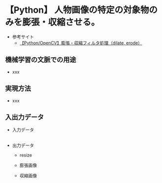 # 【Python】 人物画像の特定の対象物のみを膨張・収縮させる。

- 参考サイト
    - [【Python/OpenCV】膨張・収縮フィルタ処理（dilate, erode）](https://algorithm.joho.info/programming/python/opencv-dilate-erode-py/)

## 機械学習の文脈での用途

- xxx

## 実現方法

- xxx

## 入出力データ

- 入力データ<br>
    <br>

- 出力データ<br>
    - resize<br>

    - 膨張画像<br>

    - 収縮画像<br>
